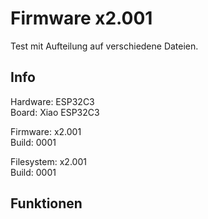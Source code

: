 # Firmware x2.001

Test mit Aufteilung auf verschiedene Dateien.

## Info

Hardware: ESP32C3  
Board: Xiao ESP32C3  

Firmware: x2.001  
Build: 0001


Filesystem: x2.001  
Build: 0001  

## Funktionen
